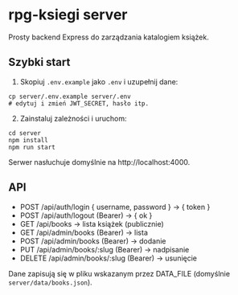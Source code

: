 # rpg-ksiegi server

Prosty backend Express do zarządzania katalogiem książek.

## Szybki start

1. Skopiuj `.env.example` jako `.env` i uzupełnij dane:

```
cp server/.env.example server/.env
# edytuj i zmień JWT_SECRET, hasło itp.
```

2. Zainstaluj zależności i uruchom:

```
cd server
npm install
npm run start
```

Serwer nasłuchuje domyślnie na http://localhost:4000.

## API

- POST /api/auth/login { username, password } -> { token }
- POST /api/auth/logout (Bearer) -> { ok }
- GET /api/books -> lista książek (publicznie)
- GET /api/admin/books (Bearer) -> lista
- POST /api/admin/books (Bearer) -> dodanie
- PUT /api/admin/books/:slug (Bearer) -> nadpisanie
- DELETE /api/admin/books/:slug (Bearer) -> usunięcie

Dane zapisują się w pliku wskazanym przez DATA_FILE (domyślnie `server/data/books.json`).
